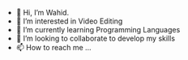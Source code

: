- 👋 Hi, I’m Wahid.
- 👀 I’m interested in Video Editing 
- 🌱 I’m currently learning Programming Languages
- 💞️ I’m looking to collaborate to develop my skills
- 📫 How to reach me ...

<!---
Sajjadhossain15/Sajjadhossain15 is a ✨ special ✨ repository because its `README.md` (this file) appears on your GitHub profile.
You can click the Preview link to take a look at your changes.
--->
